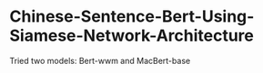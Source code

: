 # Chinese-Sentence-Bert-Using-Siamese-Network-Architecture
Tried two models: Bert-wwm and MacBert-base

